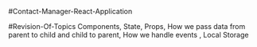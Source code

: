 #Contact-Manager-React-Application

#Revision-Of-Topics
Components,
State,
Props,
How we pass data from parent to child and child to parent,
How we handle events ,
Local Storage